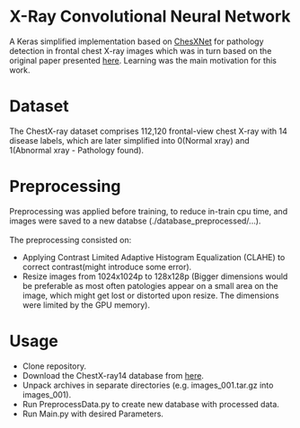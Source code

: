 # X-Ray Convolutional Neural Network
A Keras simplified implementation based on [ChesXNet](https://github.com/zoogzog/chexnet) for pathology detection in frontal chest X-ray images which was in turn based on the original paper presented [here](https://stanfordmlgroup.github.io/projects/chexnet/). 
Learning was the main motivation for this work.



# Dataset
The ChestX-ray dataset comprises 112,120 frontal-view chest X-ray with 14 disease labels, which are later simplified into 0(Normal xray) and 1(Abnormal xray - Pathology found).



# Preprocessing
Preprocessing was applied before training, to reduce in-train cpu time, and images were saved to a new databse (./database_preprocessed/...).
<br><br>
The preprocessing consisted on:
  * Applying Contrast Limited Adaptive Histogram Equalization (CLAHE) to correct contrast(might introduce some error).
  * Resize images from 1024x1024p to 128x128p (Bigger dimensions would be preferable as most often patologies appear on a small area on the image, which might get lost or distorted upon resize. The dimensions were limited by the GPU memory).

<!---
[//]: # (![Xray after applying contrast](https://i.imgur.com/Z9aIY77.png))
-->




# Usage
  * Clone repository.
  * Download the ChestX-ray14 database from [here](https://nihcc.app.box.com/v/ChestXray-NIHCC/folder/37178474737).
  * Unpack archives in separate directories (e.g. images_001.tar.gz into images_001).
  * Run PreprocessData.py to create new database with processed data.
  * Run Main.py with desired Parameters.

